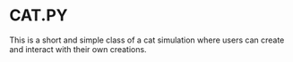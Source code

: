 # CAT.PY
This is a short and simple class of a cat simulation where users can create and interact with their own creations. 

